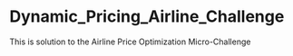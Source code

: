 # Dynamic_Pricing_Airline_Challenge
This is solution to the Airline Price Optimization Micro-Challenge
